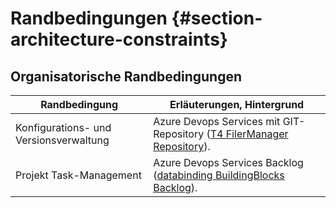 Randbedingungen {#section-architecture-constraints}
===============

## Organisatorische Randbedingungen

| Randbedingung                          | Erläuterungen, Hintergrund                                   |
| -------------------------------------- | ------------------------------------------------------------ |
| Konfigurations- und Versionsverwaltung | Azure Devops Services mit GIT-Repository ([T4 FilerManager Repository](https://dev.azure.com/databinding/Building%20Blocks/_git/T4.FileManager)). |
| Projekt Task-Management                | Azure Devops Services Backlog ([databinding BuildingBlocks Backlog](https://dev.azure.com/databinding/Building%20Blocks/_backlogs/backlog/Building%20Blocks%20Team/Epics)). |

